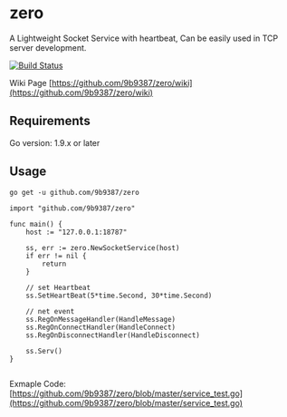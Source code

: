 # zero
A Lightweight Socket Service with heartbeat, Can be easily used in TCP server development.

[![Build Status](https://api.travis-ci.org/9b9387/zero.svg?branch=master)](https://travis-ci.org/9b9387/zero)

Wiki Page [https://github.com/9b9387/zero/wiki](https://github.com/9b9387/zero/wiki)

## Requirements

Go version: 1.9.x or later

## Usage

```
go get -u github.com/9b9387/zero
```

```
import "github.com/9b9387/zero"

func main() {
 	host := "127.0.0.1:18787"

 	ss, err := zero.NewSocketService(host)
	if err != nil {
		return
	}

	// set Heartbeat
	ss.SetHeartBeat(5*time.Second, 30*time.Second)

	// net event
	ss.RegOnMessageHandler(HandleMessage)
	ss.RegOnConnectHandler(HandleConnect)
	ss.RegOnDisconnectHandler(HandleDisconnect)

	ss.Serv()
}


```
Exmaple Code: [https://github.com/9b9387/zero/blob/master/service_test.go](https://github.com/9b9387/zero/blob/master/service_test.go)
